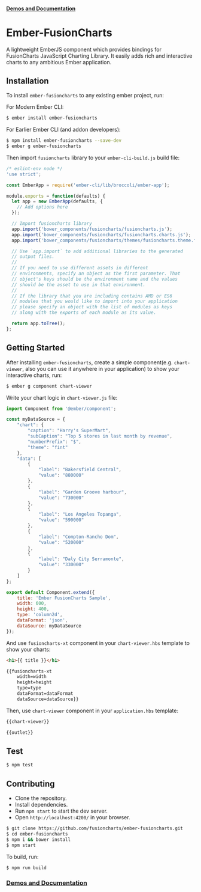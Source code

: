 
#### [Demos and Documentation](https://fusioncharts.github.io/ember-fusioncharts/)

# Ember-FusionCharts

A lightweight EmberJS component which provides bindings for FusionCharts JavaScript Charting Library. It easily adds rich and interactive charts to any ambitious Ember application.

## Installation

To install `ember-fusioncharts` to any existing ember project, run:

For Modern Ember CLI:
```bash
$ ember install ember-fusioncharts
```

For Earlier Ember CLI (and addon developers):
```bash
$ npm install ember-fusioncharts --save-dev
$ ember g ember-fusioncharts
```

Then import `fusioncharts` library to your `ember-cli-build.js` build file:
```javascript
/* eslint-env node */
'use strict';

const EmberApp = require('ember-cli/lib/broccoli/ember-app');

module.exports = function(defaults) {
  let app = new EmberApp(defaults, {
    // Add options here
  });

  // Import fusioncharts library
  app.import('bower_components/fusioncharts/fusioncharts.js');
  app.import('bower_components/fusioncharts/fusioncharts.charts.js');  
  app.import('bower_components/fusioncharts/themes/fusioncharts.theme.fusion.js');

  // Use `app.import` to add additional libraries to the generated
  // output files.
  //
  // If you need to use different assets in different
  // environments, specify an object as the first parameter. That
  // object's keys should be the environment name and the values
  // should be the asset to use in that environment.
  //
  // If the library that you are including contains AMD or ES6
  // modules that you would like to import into your application
  // please specify an object with the list of modules as keys
  // along with the exports of each module as its value.

  return app.toTree();
};

```

## Getting Started

After installing `ember-fusioncharts`, create a simple component(e.g. `chart-viewer`, also you can use it anywhere in your application) to show your interactive charts, run:
```bash
$ ember g component chart-viewer
```

Write your chart logic in `chart-viewer.js` file:
```javascript
import Component from '@ember/component';

const myDataSource = {
    "chart": {
        "caption": "Harry's SuperMart",
        "subCaption": "Top 5 stores in last month by revenue",
        "numberPrefix": "$",
        "theme": "fint"
    },
    "data": [
        {
            "label": "Bakersfield Central",
            "value": "880000"
        },
        {
            "label": "Garden Groove harbour",
            "value": "730000"
        },
        {
            "label": "Los Angeles Topanga",
            "value": "590000"
        },
        {
            "label": "Compton-Rancho Dom",
            "value": "520000"
        },
        {
            "label": "Daly City Serramonte",
            "value": "330000"
        }
    ]
};

export default Component.extend({
    title: 'Ember FusionCharts Sample',
    width: 600,
    height: 400,
    type: 'column2d',
    dataFormat: 'json',
    dataSource: myDataSource
});
```

And use `fusioncharts-xt` component in your `chart-viewer.hbs` template to show your charts:
```html
<h1>{{ title }}</h1>

{{fusioncharts-xt
    width=width
    height=height
    type=type
    dataFormat=dataFormat
    dataSource=dataSource}}
```

Then, use `chart-viewer` component in your `application.hbs` template:

```html
{{chart-viewer}}

{{outlet}}
```

## Test

```sh
$ npm test
```

## Contributing

* Clone the repository.
* Install dependencies.
* Run `npm start` to start the dev server.
* Open `http://localhost:4200/` in your browser.

```sh
$ git clone https://github.com/fusioncharts/ember-fusioncharts.git
$ cd ember-fusioncharts
$ npm i && bower install
$ npm start
```

To build, run:
```sh
$ npm run build
```

### [Demos and Documentation](https://fusioncharts.github.io/ember-fusioncharts/)